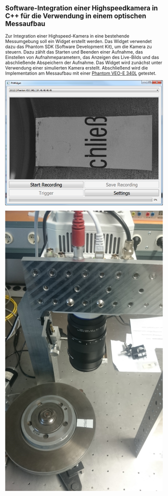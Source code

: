 ## Software-Integration einer Highspeedkamera in C++ für die Verwendung in einem optischen Messaufbau

Zur Integration einer Highspeed-Kamera in eine bestehende Messumgebung soll ein Widget erstellt werden. Das Widget verwendet dazu das Phantom SDK (Software Development Kit), um die Kamera zu steuern. Dazu zählt das Starten und Beenden einer Aufnahme, das Einstellen von Aufnahmeparametern, das Anzeigen des Live-Bilds und das abschließende Abspeichern der Aufnahme. Das Widget wird zunächst unter Verwendung einer simulierten Kamera erstellt. Abschließend wird die Implementation am Messaufbau mit einer [Phantom VEO-E 340L](https://www.phantomhighspeed.com/products/cameras/veo/veoe340l) getestet.

![Fertiges Widget im Test](./bilder/WidgetTest.png)

![Foto des Versuchsaufbaus](./bilder/Versuchsaufbau.jpg)